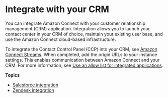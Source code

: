 # Integrate with your CRM<a name="crm"></a>

You can integrate Amazon Connect with your customer relationship management \(CRM\) application\. Integration allows you to launch your contact center in your CRM of choice, maintain your existing user base, and use the Amazon Connect cloud\-based infrastructure\.

To integrate the Contact Control Panel \(CCP\) into your CRM, see [Amazon Connect Streams](https://github.com/aws/amazon-connect-streams)\. When completed, add the origin URLs to your instance settings\. This enables communication between Amazon Connect and your CRM\. For more information, see [Use an allow list for integrated applications](app-integration.md)\.

**Topics**
+ [Salesforce integration](salesforce-integration.md)
+ [Zendesk integration](zendesk-integration.md)